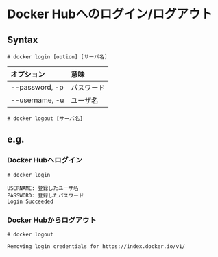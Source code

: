 # Docker Hubへのログイン/ログアウト
## Syntax
```
# docker login [option] [サーバ名]
```
|オプション|意味|
|:---|:---|
|--password, -p|パスワード|
|--username, -u|ユーザ名|
```
# docker logout [サーバ名]
```
## e.g.
### Docker Hubへログイン
```
# docker login
```
```
USERNAME: 登録したユーザ名
PASSWORD: 登録したパスワード
Login Succeeded
```
### Docker Hubからログアウト
```
# docker logout
```
```
Removing login credentials for https://index.docker.io/v1/
```
